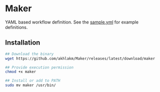 # Maker
YAML based workflow definition.
See the [sample.yml](sample.yml) for example definitions.

## Installation
```bash
## Download the binary
wget https://github.com/akhlakm/Maker/releases/latest/download/maker

## Provide execution permission
chmod +x maker

## Install or add to PATH
sudo mv maker /usr/bin/
```
